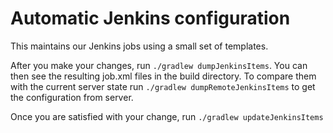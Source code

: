 Automatic Jenkins configuration
===============================

This maintains our Jenkins jobs using a small set of templates.

After you make your changes, run ```./gradlew dumpJenkinsItems```. You can then see the resulting job.xml files in the build directory.
To compare them with the current server state run ```./gradlew dumpRemoteJenkinsItems``` to get the configuration from server.

Once you are satisfied with your change, run ```./gradlew updateJenkinsItems```